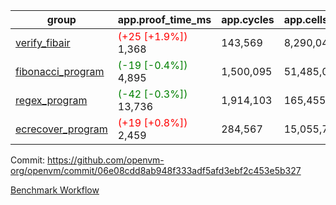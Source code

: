 | group | app.proof_time_ms | app.cycles | app.cells_used | leaf.proof_time_ms | leaf.cycles | leaf.cells_used |
| -- | -- | -- | -- | -- | -- | -- |
| [verify_fibair](https://github.com/openvm-org/openvm/blob/benchmark-results/benchmarks-pr/1376/verify_fibair-06e08cdd8ab948f333adf5afd3ebf2c453e5b327.md) |<span style='color: red'>(+25 [+1.9%])</span> 1,368 |  143,569 |  8,290,048 |- | - | - |
| [fibonacci_program](https://github.com/openvm-org/openvm/blob/benchmark-results/benchmarks-pr/1376/fibonacci-06e08cdd8ab948f333adf5afd3ebf2c453e5b327.md) |<span style='color: green'>(-19 [-0.4%])</span> 4,895 |  1,500,095 |  51,485,080 |- | - | - |
| [regex_program](https://github.com/openvm-org/openvm/blob/benchmark-results/benchmarks-pr/1376/regex-06e08cdd8ab948f333adf5afd3ebf2c453e5b327.md) |<span style='color: green'>(-42 [-0.3%])</span> 13,736 |  1,914,103 |  165,455,373 |- | - | - |
| [ecrecover_program](https://github.com/openvm-org/openvm/blob/benchmark-results/benchmarks-pr/1376/ecrecover-06e08cdd8ab948f333adf5afd3ebf2c453e5b327.md) |<span style='color: red'>(+19 [+0.8%])</span> 2,459 |  284,567 |  15,055,723 |- | - | - |


Commit: https://github.com/openvm-org/openvm/commit/06e08cdd8ab948f333adf5afd3ebf2c453e5b327

[Benchmark Workflow](https://github.com/openvm-org/openvm/actions/runs/13417808750)
